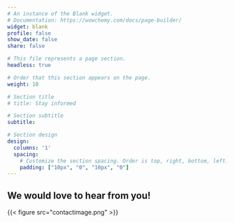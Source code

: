 ```yaml
---
# An instance of the Blank widget.
# Documentation: https://wowchemy.com/docs/page-builder/
widget: blank
profile: false
show_date: false
share: false

# This file represents a page section.
headless: true

# Order that this section appears on the page.
weight: 10

# Section title
# title: Stay informed

# Section subtitle
subtitle: 

# Section design
design:
  columns: '1'
  spacing:
    # Customize the section spacing. Order is top, right, bottom, left.
    padding: ["10px", "0", "10px", "0"]
---
```

  
<div class="container">
  <div class="row">
    <div class="col-sm m-auto">  

## We would love to hear from you!

{{< figure src="contactimage.png" >}}

  </div>
  <div class="col-sm mt-4">  

<script charset="utf-8" type="text/javascript" src="//js-eu1.hsforms.net/forms/v2.js"></script>
<script>
  hbspt.forms.create({
	region: "eu1",
	portalId: "25488729",
	formId: "87198a99-fbfb-4312-84f4-c9bdfec93998"
});
</script> </div>  </div>  </div>
